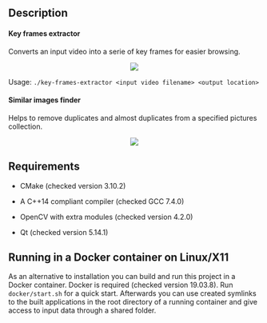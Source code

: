 ## Description

#### Key frames extractor

Converts an input video into a serie of key frames for easier browsing.

<p align="center">
  <img src="https://user-images.githubusercontent.com/37025359/45453867-ba5c1700-b6ea-11e8-9cae-2847bc745f14.jpg">
</p>

Usage: `./key-frames-extractor <input video filename> <output location>`

#### Similar images finder

Helps to remove duplicates and almost duplicates from a specified pictures collection.

<p align="center">
  <img src="https://user-images.githubusercontent.com/37025359/45453877-bcbe7100-b6ea-11e8-8080-b601d207fc94.jpg">
</p>

## Requirements

* CMake (checked version 3.10.2)

* A C++14 compliant compiler (checked GCC 7.4.0)

* OpenCV with extra modules (checked version 4.2.0)

* Qt (checked version 5.14.1)

## Running in a Docker container on Linux/X11

As an alternative to installation you can build and run this project in a Docker container. Docker is required (checked version 19.03.8). Run `docker/start.sh` for a quick start. Afterwards you can use created symlinks to the built applications in the root directory of a running container and give access to input data through a shared folder.
